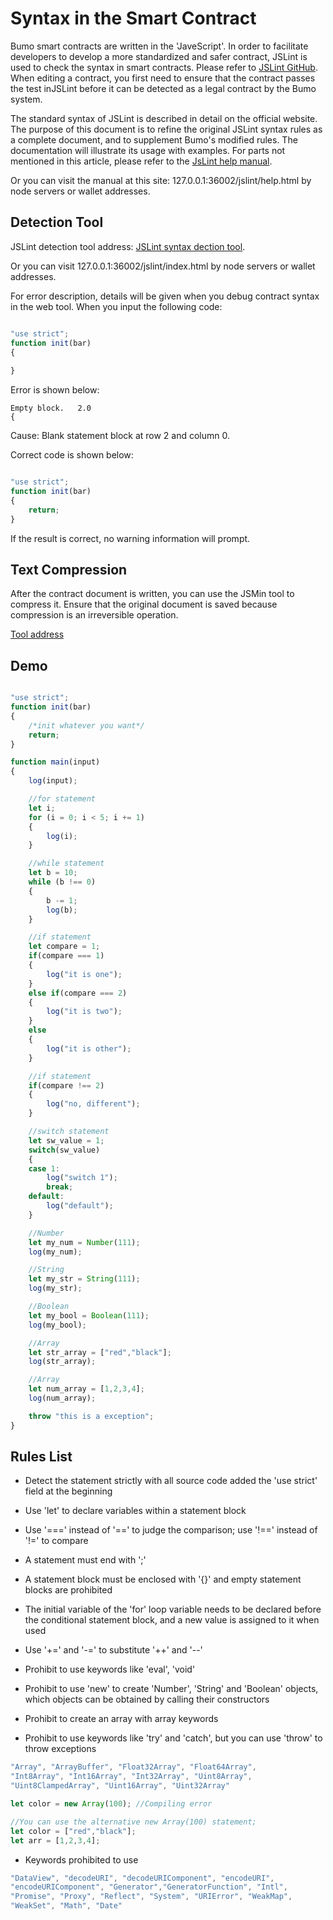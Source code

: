 # **Syntax in the Smart Contract**
Bumo smart contracts are written in the 'JaveScript'. In order to facilitate developers to develop a more standardized and safer contract, JSLint is used to check the syntax in smart contracts. Please refer to [JSLint GitHub](./). When editing a contract, you first need to ensure that the contract passes the test inJSLint before it can be detected as a legal contract by the Bumo system.

The standard syntax of JSLint is described in detail on the official website. The purpose of this document is to refine the original JSLint syntax rules as a complete document, and to supplement Bumo's modified rules. The documentation will illustrate its usage with examples. For parts not mentioned in this article, please refer to the [JsLint help manual](http://bumo.chinacloudapp.cn:36002/help.html).

Or you can visit the manual at this site: 127.0.0.1:36002/jslint/help.html by node servers or wallet addresses.

## **Detection Tool**
   JSLint detection tool address: [JSLint syntax dection tool](http://bumo.chinacloudapp.cn:36002/jslint.html "JSLint syntax detection tool").

   Or you can visit 127.0.0.1:36002/jslint/index.html by node servers or wallet addresses. 

For error description, details will be given when you debug contract syntax in the web tool. When you input the following code:

```javascript

"use strict";
function init(bar)
{
    
}
```

Error is shown below:

```
Empty block.   2.0
{
```

Cause: Blank statement block at row 2 and column 0.

Correct code is shown below:

```javascript

"use strict";
function init(bar)
{
    return;    
}
```

If the result is correct, no warning information will prompt.

## **Text Compression**
After the contract document is written, you can use the JSMin tool to compress it. Ensure that the original document is saved because compression is an irreversible operation.

[Tool address](../../../deploy/jsmin/)

## **Demo**
```javascript

"use strict";
function init(bar)
{
    /*init whatever you want*/
    return;
}

function main(input) 
{
    log(input);

    //for statement
    let i;
    for (i = 0; i < 5; i += 1) 
    {
        log(i);
    }

    //while statement
    let b = 10;
    while (b !== 0) 
    {
        b -= 1;
        log(b);
    }

    //if statement
    let compare = 1;
    if(compare === 1)
    {
        log("it is one");
    }
    else if(compare === 2)
    {
        log("it is two");
    }
    else
    {
        log("it is other");
    }

    //if statement
    if(compare !== 2)
    {
        log("no, different");
    }

    //switch statement
    let sw_value = 1;
    switch(sw_value)
    {
    case 1:
        log("switch 1");
        break;
    default:
        log("default");
    }

    //Number
    let my_num = Number(111);
    log(my_num);

    //String
    let my_str = String(111);
    log(my_str);

    //Boolean
    let my_bool = Boolean(111);
    log(my_bool);

    //Array
    let str_array = ["red","black"]; 
    log(str_array);

    //Array
    let num_array = [1,2,3,4];
    log(num_array);

    throw "this is a exception";
}
```

## **Rules List**
 
- Detect the statement strictly with all source code added the 'use strict' field at the beginning

- Use 'let' to declare variables within a statement block

- Use '===' instead of '==' to judge the comparison; use '!==' instead of '!=' to compare
- A statement must end with ';'

- A statement block must be enclosed with '{}' and empty statement blocks are prohibited

- The initial variable of the 'for' loop variable needs to be declared before the conditional statement block, and a new value is assigned to it when used

- Use '+=' and '-=' to substitute '++' and '--'

- Prohibit to use keywords like 'eval', 'void'

- Prohibit to use 'new' to create 'Number', 'String' and 'Boolean' objects, which objects can be obtained by calling their constructors

- Prohibit to create an array with array keywords

- Prohibit to use keywords like 'try' and 'catch', but you can use 'throw' to throw exceptions

```javascript
"Array", "ArrayBuffer", "Float32Array", "Float64Array", 
"Int8Array", "Int16Array", "Int32Array", "Uint8Array", 
"Uint8ClampedArray", "Uint16Array", "Uint32Array"

let color = new Array(100); //Compiling error

//You can use the alternative new Array(100) statement;
let color = ["red","black"]; 
let arr = [1,2,3,4];
```

- Keywords prohibited to use
```javascript
"DataView", "decodeURI", "decodeURIComponent", "encodeURI", 
"encodeURIComponent", "Generator","GeneratorFunction", "Intl", 
"Promise", "Proxy", "Reflect", "System", "URIError", "WeakMap", 
"WeakSet", "Math", "Date"
```
